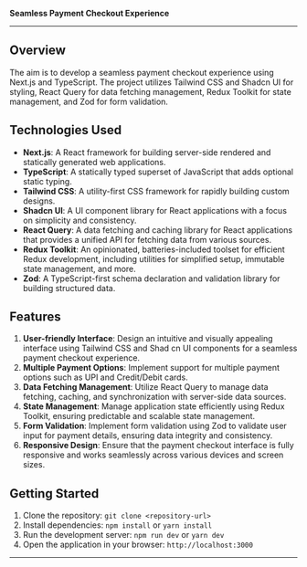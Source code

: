 **Seamless Payment Checkout Experience**

---

## Overview

The aim is to develop a seamless payment checkout experience using Next.js and TypeScript. The project utilizes Tailwind CSS and Shadcn UI for styling, React Query for data fetching management, Redux Toolkit for state management, and Zod for form validation.

## Technologies Used

- **Next.js**: A React framework for building server-side rendered and statically generated web applications.
- **TypeScript**: A statically typed superset of JavaScript that adds optional static typing.
- **Tailwind CSS**: A utility-first CSS framework for rapidly building custom designs.
- **Shadcn UI**: A UI component library for React applications with a focus on simplicity and consistency.
- **React Query**: A data fetching and caching library for React applications that provides a unified API for fetching data from various sources.
- **Redux Toolkit**: An opinionated, batteries-included toolset for efficient Redux development, including utilities for simplified setup, immutable state management, and more.
- **Zod**: A TypeScript-first schema declaration and validation library for building structured data.

## Features

1. **User-friendly Interface**: Design an intuitive and visually appealing interface using Tailwind CSS and Shad cn UI components for a seamless payment checkout experience.
2. **Multiple Payment Options**: Implement support for multiple payment options such as UPI and Credit/Debit cards.
3. **Data Fetching Management**: Utilize React Query to manage data fetching, caching, and synchronization with server-side data sources.
4. **State Management**: Manage application state efficiently using Redux Toolkit, ensuring predictable and scalable state management.
5. **Form Validation**: Implement form validation using Zod to validate user input for payment details, ensuring data integrity and consistency.
6. **Responsive Design**: Ensure that the payment checkout interface is fully responsive and works seamlessly across various devices and screen sizes.

## Getting Started

1. Clone the repository: `git clone <repository-url>`
2. Install dependencies: `npm install` or `yarn install`
3. Run the development server: `npm run dev` or `yarn dev`
4. Open the application in your browser: `http://localhost:3000`


---
